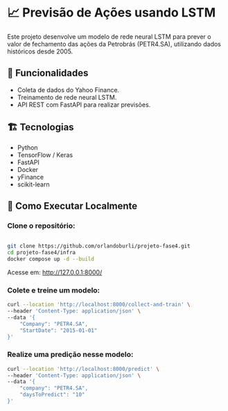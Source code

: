 # 📈 Previsão de Ações usando LSTM

Este projeto desenvolve um modelo de rede neural LSTM para prever o valor de fechamento das ações da Petrobrás (PETR4.SA), utilizando dados históricos desde 2005.

## 🚀 Funcionalidades
- Coleta de dados do Yahoo Finance.
- Treinamento de rede neural LSTM.
- API REST com FastAPI para realizar previsões.

## 🏗️ Tecnologias
- Python
- TensorFlow / Keras
- FastAPI
- Docker
- yFinance
- scikit-learn

## 🔧 Como Executar Localmente

### Clone o repositório:
```bash

git clone https://github.com/orlandoburli/projeto-fase4.git
cd projeto-fase4/infra
docker compose up -d --build

```

Acesse em: http://127.0.0.1:8000/

### Colete e treine um modelo:
```bash
curl --location 'http://localhost:8000/collect-and-train' \
--header 'Content-Type: application/json' \
--data '{
    "Company": "PETR4.SA",
    "StartDate": "2015-01-01"
}'
```

### Realize uma predição nesse modelo:

```bash
curl --location 'http://localhost:8000/predict' \
--header 'Content-Type: application/json' \
--data '{
    "company": "PETR4.SA",
    "daysToPredict": "10"
}'
```